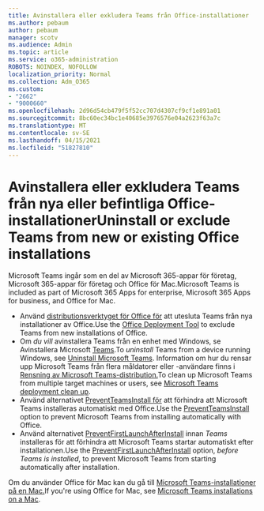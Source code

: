```yaml
---
title: Avinstallera eller exkludera Teams från Office-installationer
ms.author: pebaum
author: pebaum
manager: scotv
ms.audience: Admin
ms.topic: article
ms.service: o365-administration
ROBOTS: NOINDEX, NOFOLLOW
localization_priority: Normal
ms.collection: Adm_O365
ms.custom:
- "2662"
- "9000660"
ms.openlocfilehash: 2d96d54cb479f5f52cc707d4307cf9cf1e891a01
ms.sourcegitcommit: 8bc60ec34bc1e40685e3976576e04a2623f63a7c
ms.translationtype: MT
ms.contentlocale: sv-SE
ms.lasthandoff: 04/15/2021
ms.locfileid: "51827810"
---
```

# <a name="uninstall-or-exclude-teams-from-new-or-existing-office-installations"></a><span data-ttu-id="66509-102">Avinstallera eller exkludera Teams från nya eller befintliga Office-installationer</span><span class="sxs-lookup"><span data-stu-id="66509-102">Uninstall or exclude Teams from new or existing Office installations</span></span>

<span data-ttu-id="66509-103">Microsoft Teams ingår som en del av Microsoft 365-appar för företag, Microsoft 365-appar för företag och Office för Mac.</span><span class="sxs-lookup"><span data-stu-id="66509-103">Microsoft Teams is included as part of Microsoft 365 Apps for enterprise, Microsoft 365 Apps for business, and Office for Mac.</span></span>

- <span data-ttu-id="66509-104">Använd [distributionsverktyget för Office för](https://docs.microsoft.com/deployoffice/teams-install#how-to-exclude-microsoft-teams-from-new-installations-of-microsoft-365-apps) att utesluta Teams från nya installationer av Office.</span><span class="sxs-lookup"><span data-stu-id="66509-104">Use the [Office Deployment Tool](https://docs.microsoft.com/deployoffice/teams-install#how-to-exclude-microsoft-teams-from-new-installations-of-microsoft-365-apps) to exclude Teams from new installations of Office.</span></span>
- <span data-ttu-id="66509-105">Om *du vill* avinstallera Teams från en enhet med Windows, se Avinstallera Microsoft [Teams](https://support.office.com/article/3b159754-3c26-4952-abe7-57d27f5f4c81).</span><span class="sxs-lookup"><span data-stu-id="66509-105">To *uninstall* Teams from a device running Windows, see [Uninstall Microsoft Teams](https://support.office.com/article/3b159754-3c26-4952-abe7-57d27f5f4c81).</span></span> <span data-ttu-id="66509-106">Information om hur du rensar upp Microsoft Teams från flera måldatorer eller -användare finns i [Rensning av Microsoft Teams-distribution.](https://docs.microsoft.com/microsoftteams/scripts/powershell-script-teams-deployment-clean-up)</span><span class="sxs-lookup"><span data-stu-id="66509-106">To clean up Microsoft Teams from multiple target machines or users, see [Microsoft Teams deployment clean up](https://docs.microsoft.com/microsoftteams/scripts/powershell-script-teams-deployment-clean-up).</span></span>
- <span data-ttu-id="66509-107">Använd alternativet [PreventTeamsInstall för](https://docs.microsoft.com/deployoffice/teams-install#use-group-policy-to-control-the-installation-of-microsoft-teams
) att förhindra att Microsoft Teams installeras automatiskt med Office.</span><span class="sxs-lookup"><span data-stu-id="66509-107">Use the [PreventTeamsInstall](https://docs.microsoft.com/deployoffice/teams-install#use-group-policy-to-control-the-installation-of-microsoft-teams
) option to prevent Microsoft Teams from installing automatically with Office.</span></span>
- <span data-ttu-id="66509-108">Använd alternativet [PreventFirstLaunchAfterInstall](https://docs.microsoft.com/deployoffice/teams-install#use-group-policy-to-prevent-microsoft-teams-from-starting-automatically-after-installation) innan *Teams* installeras för att förhindra att Microsoft Teams startar automatiskt efter installationen.</span><span class="sxs-lookup"><span data-stu-id="66509-108">Use the [PreventFirstLaunchAfterInstall](https://docs.microsoft.com/deployoffice/teams-install#use-group-policy-to-prevent-microsoft-teams-from-starting-automatically-after-installation) option, *before Teams is installed*, to prevent Microsoft Teams from starting automatically after installation.</span></span>

<span data-ttu-id="66509-109">Om du använder Office för Mac kan du gå till [Microsoft Teams-installationer på en Mac.](https://docs.microsoft.com/deployoffice/teams-install#microsoft-teams-installations-on-a-mac)</span><span class="sxs-lookup"><span data-stu-id="66509-109">If you're using Office for Mac, see [Microsoft Teams installations on a Mac](https://docs.microsoft.com/deployoffice/teams-install#microsoft-teams-installations-on-a-mac).</span></span>